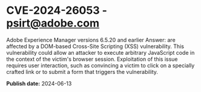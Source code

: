 # CVE-2024-26053 - psirt@adobe.com

Adobe Experience Manager versions 6.5.20 and earlier Answer: are affected by a DOM-based Cross-Site Scripting (XSS) vulnerability. This vulnerability could allow an attacker to execute arbitrary JavaScript code in the context of the victim's browser session. Exploitation of this issue requires user interaction, such as convincing a victim to click on a specially crafted link or to submit a form that triggers the vulnerability.

**Publish date:** 2024-06-13
